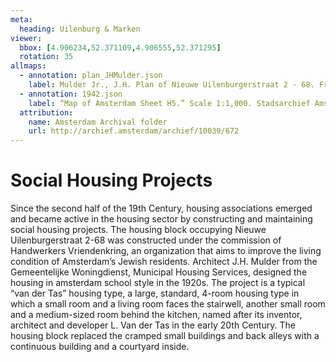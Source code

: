 ```yaml
---
meta:
  heading: Uilenburg & Marken
viewer:
  bbox: [4.906234,52.371109,4.906555,52.371295]
  rotation: 35
allmaps:
  - annotation: plan_JHMulder.json
    label: Mulder Jr., J.H. Plan of Nieuwe Uilenburgerstraat 2 - 68. From Amsterdam, het mekka van de volkshuisvesting Sociale woningbouw 1909-1942 by Vladimir Stissi. Rotterdam, 010, 2007, pp.270-275.
  - annotation: 1942.json
    label: “Map of Amsterdam Sheet H5.” Scale 1:1,000. Stadsarchief Amsterdam. Published by the Public Works Department and its legal successors, 1943.
  attribution:
    name: Amsterdam Archival folder
    url: http://archief.amsterdam/archief/10039/672
---
```

# Social Housing Projects
Since the second half of the 19th Century, housing associations emerged and became active in the housing sector by constructing and maintaining social housing projects. The housing block occupying Nieuwe Uilenburgerstraat 2-68 was constructed under the commission of Handwerkers Vriendenkring, an organization that aims to improve the living condition of Amsterdam’s Jewish residents. Architect J.H. Mulder from the Gemeentelijke Woningdienst, Municipal Housing Services, designed the housing in amsterdam school style in the 1920s. The project is a typical “van der Tas” housing type, a large, standard, 4-room housing type in which a small room and a living room faces the stairwell, another small room and a medium-sized room behind the kitchen, named after its inventor, architect and developer L. Van der Tas in the early 20th Century. The housing block replaced the cramped small buildings and back alleys with a continuous building and a courtyard inside.
